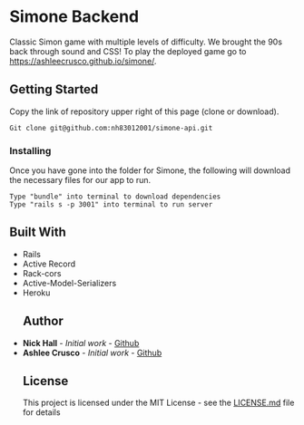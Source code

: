 # Simone Backend

Classic Simon game with multiple levels of difficulty. We brought the 90s back
through sound and CSS! To play the deployed game go to
https://ashleecrusco.github.io/simone/.

## Getting Started

Copy the link of repository upper right of this page (clone or download).

```
Git clone git@github.com:nh83012001/simone-api.git
```

### Installing

Once you have gone into the folder for Simone, the following will download the
necessary files for our app to run.

```
Type "bundle" into terminal to download dependencies
Type "rails s -p 3001" into terminal to run server
```

## Built With

* Rails
* Active Record
* Rack-cors
* Active-Model-Serializers
* Heroku
  ## Author
* **Nick Hall** - _Initial work_ - [Github](https://github.com/nh83012001)
* **Ashlee Crusco** - _Initial work_ - [Github](https://github.com/ashleecrusco)
  ## License
  This project is licensed under the MIT License - see the
  [LICENSE.md](LICENSE.md) file for details
